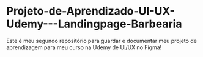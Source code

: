 # Projeto-de-Aprendizado-UI-UX-Udemy---Landingpage-Barbearia
Este é meu segundo repositório para guardar e documentar meu projeto de aprendizagem para meu curso na Udemy de UI/UX no Figma!
